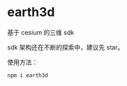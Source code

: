 <!--
 * @Descripttion:
 * @version:
 * @Author: 宁四凯
 * @Date: 2020-08-11 11:07:18
 * @LastEditors: 宁四凯
 * @LastEditTime: 2020-09-11 10:28:05
-->

# earth3d

基于 cesium 的三维 sdk

sdk 架构还在不断的探索中，建议先 star。

使用方法：

```
npm i earth3d
```
